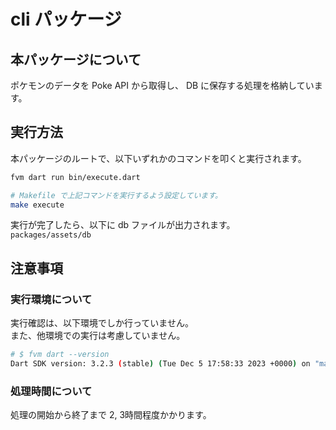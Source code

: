 # cli パッケージ

## 本パッケージについて

ポケモンのデータを Poke API から取得し、 DB に保存する処理を格納しています。

## 実行方法

本パッケージのルートで、以下いずれかのコマンドを叩くと実行されます。

```sh
fvm dart run bin/execute.dart

# Makefile で上記コマンドを実行するよう設定しています。
make execute
```

実行が完了したら、以下に db ファイルが出力されます。  
`packages/assets/db`

## 注意事項

### 実行環境について

実行確認は、以下環境でしか行っていません。  
また、他環境での実行は考慮していません。

```sh
# $ fvm dart --version
Dart SDK version: 3.2.3 (stable) (Tue Dec 5 17:58:33 2023 +0000) on "macos_x64"
```

### 処理時間について

処理の開始から終了まで 2, 3時間程度かかります。